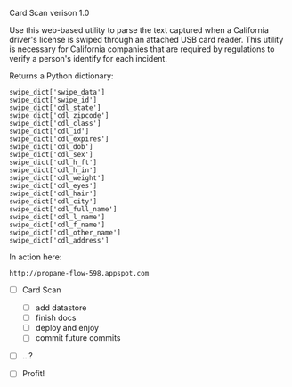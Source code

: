 Card Scan verison 1.0

Use this web-based utility to parse the text captured when a California driver's license is swiped through an attached USB card reader.  This utility is necessary for California companies that are required by regulations to verify a person's identify for each incident. 

Returns a Python dictionary:

    swipe_dict['swipe_data']
    swipe_dict['swipe_id']
    swipe_dict['cdl_state']
    swipe_dict['cdl_zipcode']
    swipe_dict['cdl_class']
    swipe_dict['cdl_id']
    swipe_dict['cdl_expires']
    swipe_dict['cdl_dob']
    swipe_dict['cdl_sex']
    swipe_dict['cdl_h_ft']
    swipe_dict['cdl_h_in']
    swipe_dict['cdl_weight']
    swipe_dict['cdl_eyes']
    swipe_dict['cdl_hair']   
    swipe_dict['cdl_city']
    swipe_dict['cdl_full_name']
    swipe_dict['cdl_l_name']
    swipe_dict['cdl_f_name']
    swipe_dict['cdl_other_name']
    swipe_dict['cdl_address']
    
In action here:

    http://propane-flow-598.appspot.com
    
- [ ] Card Scan
  - [ ] add datastore
  - [ ] finish docs
  - [ ] deploy and enjoy
  - [ ] commit future commits
- [ ] ...?
- [ ] Profit!
   
